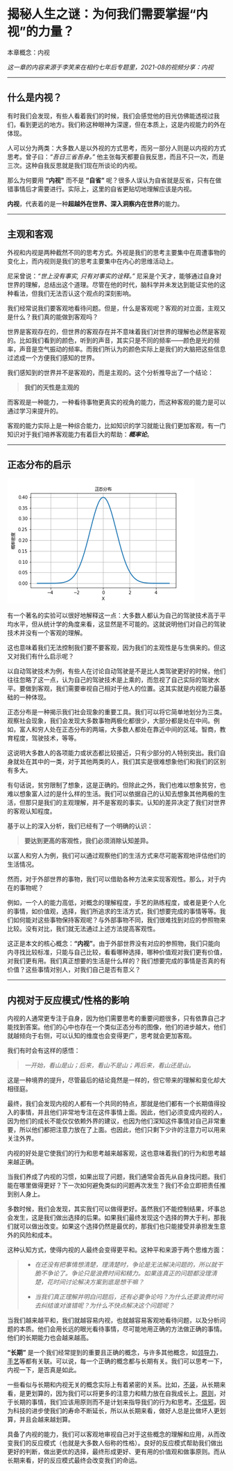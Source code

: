 # 揭秘人生之谜：为何我们需要掌握“内视”的力量？

本章概念：内视

*这一章的内容来源于李笑来在相约七年后专题里，2021-08的视频分享：内视*

---

## 什么是内视？

有时我们会发现，有些人看着我们的时候，我们会感觉他的目光仿佛能透视过我们，看到更远的地方。我们称这种眼神为深邃，但在本质上，这是内视能力的外在体现。

人可以分为两类：大多数人是以外视的方式思考，而另一部分人则是以内视的方式思考。曾子曰：*“吾日三省吾身。”* 他主张每天都要自我反思，而且不只一次，而是三次。这种自我反思就是我们现在所谈论的内视。

那么为何要用 **“内视"** 而不是 **“自省”** 呢？很多人误认为自省就是反省，只有在做错事情后才需要进行。实际上，这里的自省更贴切地理解应该是内视。

**内视**，代表着的是一种**超越外在世界、深入洞察内在世界**的能力。

---

## 主观和客观

外视和内视是两种截然不同的思考方式。外视是我们的思考主要集中在周遭事物的变化上，而内视则是我们的思考主要集中在内心的思维活动上。

尼采曾说：*“世上没有事实, 只有对事实的诠释。”* 尼采是个天才，能够通过自身对世界的理解，总结出这个道理。尽管在他的时代，脑科学并未发达到能证实他的这种看法，但我们无法否认这个观点的深刻影响。

我们经常说我们要客观地看待问题。但是，什么是客观呢？客观的对立面，主观又是什么？我们真的能做到客观吗？

世界是客观存在的，但世界的客观存在并不意味着我们对世界的理解也必然是客观的。比如我们看到的颜色，听到的声音，其实只是不同的频率——颜色是光的频率，声音是空气振动的频率。而我们所认为的颜色实际上是我们的大脑把这些信息过滤成一个方便我们感知的世界。

我们感知到的世界并不是客观的，而是主观的。这个分析推导出了一个结论：

> **我们的天性是主观的**

而客观是一种能力，一种看待事物更真实的视角的能力，而这种客观的能力是可以通过学习来提升的。

客观的能力实际上是一种综合能力，比如知识的学习就能让我们更加客观，有一门知识对于我们培养客观能力有着巨大的帮助：***概率论***。

---

## 正态分布的启示

![正态分布](./image/015.image_zh_001.png)

有一个著名的实验可以很好地解释这一点：大多数人都认为自己的驾驶技术高于平均水平，但从统计学的角度来看，这显然是不可能的。这就说明他们对自己的驾驶技术并没有一个客观的理解。

这也意味着我们无法控制我们要不要客观，因为我们的主观性是与生俱来的。但这又对我们有什么启示呢？

以自动驾驶技术为例，有些人在讨论自动驾驶是不是比人类驾驶更好的时候，他们往往忽略了这一点，认为自己的驾驶技术是上乘的，而忽视了自己实际的驾驶水平。要做到客观，我们需要审视自己相对于他人的位置。这其实就是内视能力最基础的一种体现。

正态分布是一种揭示我们社会现象的重要工具。我们可以将它简单地划分为三类。观察社会现象，我们会发现大多数事物两极化都很少，大部分都是处在中间。例如，富人和穷人处在正态分布的两端，大多数人都处在靠近中间的区域。智商，教育程度，驾驶技术，等等。

这说明大多数人的各项能力或状态都比较接近，只有少部分的人特别突出。我们自身就处在其中的一类，对于其他两类的人，我们其实是很难想象他们和我们的区别有多大。

有句话说，贫穷限制了想象，这是正确的。但除此之外，我们也难以想象贫穷，也难以想象富人过的是什么样的生活。我们可以依据自己的认知去想象其他两极的生活，但那只是我们的主观理解，并不是客观的事实。认知的差异决定了我们对世界的客观认知程度。

基于以上的深入分析，我们已经有了一个明确的认识：

> **要达到更高的客观性，我们必须消除认知差异。**

以富人和穷人为例，我们可以通过观察他们的生活方式来尽可能客观地评估他们的生活情况。

然而，对于外部世界的事物，我们可以借助各种方法来实现客观性。那么，对于内在的事物呢？

例如，一个人的能力高低，对概念的理解程度，手艺的熟练程度，或者是更个人化的事情，如价值观，选择，我们所追求的生活方式，我们想要完成的事情等等。我们如何能对这些事物保持客观呢？与外部事物不同，我们很难找到对应的参照物来比较。没有对比，我们就无法通过上述方法提高客观性。

这正是本文的核心概念：**“内视”**。由于外部世界没有对应的参照物，我们只能向内寻找比较标准，只能与自己比较，看看哪种选择，哪种价值观对我们更有价值，对我们更有用。我们真正想要的生活是什么样的？我们想要完成的事情是否真的有价值？这些事情对别人，对我们自己是否有意义？

---

## 内视对于反应模式/性格的影响

内视的人通常更专注于自身，因为他们需要思考的重要问题很多，只有依靠自己才能找到答案。他们的心中也存在一个类似正态分布的图像，他们的进步越大，他们就越倾向于右侧，可以认知的维度也会变得更广，思考就会更加客观。

我们有时会有这样的感悟：

> *一开始，看山是山；后来，看山不是山；再后来，看山还是山。*

这是一种境界的提升，尽管最后的结论竟然是一样的，但它带来的理解和变化却大相径庭。

最终，我们会发现内视的人都有一个共同的特点，那就是他们都有一个长期值得投入的事情，并且他们非常地专注在这件事情上面。因此，他们必须变成内视的人，因为他们的成长不能仅仅依赖外界的建议，也因为他们深知这件事情对自己非常重要，所以他们都把注意力放在了上面。也因此，他们只剩下少许的注意力可以用来关注外界。

内视的好处是它使我们的行为和思考越来越客观，这也意味着我们的行为和思考越来越正确。

当我们养成了内视的习惯，如果出现了问题，我们通常会首先从自身找问题。我们能在哪里做得更好？下一次如何避免类似的问题再次发生？我们不会立即把责任推到别人身上。

多数时候，我们会发现，其实我们可以做得更好。虽然我们不能控制结果，坏事总会发生，这是我们做出选择的后果。如果我们最终发现这个选择的弊大于利，那我们就可以做出改变。如果这个选择仍然是最优的，那我们也只能接受并承担发生意外的风险和成本。

这种认知方式，使得内视的人最终会变得更平和。这种平和来源于两个思维方面：

> * *在还没有把事情想清楚，理清楚时，争论是无法解决问题的，所以就干脆不争论了。争论只是浪费时间和精力。如果连真正的问题都没理清楚，花时间讨论解决方案到底是想干嘛？*
>
> * *当我们真正理解并明白问题后，还有必要争论吗？为什么还要浪费时间去纠结谁对谁错呢？为什么不快点解决这个问题呢？*

当我们越来越平和，我们就越容易内视，也就越容易客观地看待问题，以及分析问题的本质。他们会用长远的眼光看待事情，尽可能地用正确的方法做正确的事情。他们的长期能力也会越来越高。

**“长期”** 是一个我们经常提到的重要且正确的概念，与许多其他概念，如[领导力](https://github.com/ericlee1778/writing/blob/main/chinese/%E7%AC%94%E8%AE%B0%20-%20%E7%9B%B8%E7%BA%A6%E4%B8%83%E5%B9%B4%E5%90%8E%20(%E8%A7%86%E9%A2%91%E8%AF%BE%E7%A8%8B%E6%9D%A5%E6%BA%90%E4%BA%8E%E6%9D%8E%E7%AC%91%E6%9D%A5%E8%80%81%E5%B8%88)/006.%E9%A2%86%E5%AF%BC%E5%8A%9B.md)，[手艺](https://github.com/ericlee1778/writing/blob/main/chinese/%E7%AC%94%E8%AE%B0%20-%20%E7%9B%B8%E7%BA%A6%E4%B8%83%E5%B9%B4%E5%90%8E%20(%E8%A7%86%E9%A2%91%E8%AF%BE%E7%A8%8B%E6%9D%A5%E6%BA%90%E4%BA%8E%E6%9D%8E%E7%AC%91%E6%9D%A5%E8%80%81%E5%B8%88)/012.%E6%89%8B%E8%89%BA.md)等都有关联。可以说，每一个正确的概念都与长期有关。我们可以思考一下，内视一下，是否真是如此。

一些看似与长期和内视无关的概念实际上有着紧密的关系。比如，[不装](https://github.com/ericlee1778/writing/blob/main/chinese/%E7%AC%94%E8%AE%B0%20-%20%E7%9B%B8%E7%BA%A6%E4%B8%83%E5%B9%B4%E5%90%8E%20(%E8%A7%86%E9%A2%91%E8%AF%BE%E7%A8%8B%E6%9D%A5%E6%BA%90%E4%BA%8E%E6%9D%8E%E7%AC%91%E6%9D%A5%E8%80%81%E5%B8%88)/001.%E4%B8%8D%E8%A3%85.md)，从长期来看，是更划算的，因为我们可以将更多的注意力和精力放在自我成长上。[原则](https://github.com/ericlee1778/writing/blob/main/chinese/%E7%AC%94%E8%AE%B0%20-%20%E7%9B%B8%E7%BA%A6%E4%B8%83%E5%B9%B4%E5%90%8E%20(%E8%A7%86%E9%A2%91%E8%AF%BE%E7%A8%8B%E6%9D%A5%E6%BA%90%E4%BA%8E%E6%9D%8E%E7%AC%91%E6%9D%A5%E8%80%81%E5%B8%88)/004.%E5%8E%9F%E5%88%99.md)，对于长期的事情，我们应该用原则而不是计划来指导我们的行为和思考。[不信邪](https://github.com/ericlee1778/writing/blob/main/chinese/%E7%AC%94%E8%AE%B0%20-%20%E7%9B%B8%E7%BA%A6%E4%B8%83%E5%B9%B4%E5%90%8E%20(%E8%A7%86%E9%A2%91%E8%AF%BE%E7%A8%8B%E6%9D%A5%E6%BA%90%E4%BA%8E%E6%9D%8E%E7%AC%91%E6%9D%A5%E8%80%81%E5%B8%88)/003.%E4%B8%8D%E4%BF%A1%E9%82%AA.md)，因为科技的进步使我们的寿命不断延长，所以从长期来看，做好人总是比做坏人更划算，并且会越来越划算。

具备了内视的能力，我们可以客观地审视自己对于这些概念的理解和应用，从而改变我们的反应模式（也就是大多数人俗称的性格）。良好的反应模式帮助我们做出更好的判断，做出更优的选择，最终形成更好、更有用的价值观和做事原则。而从长期来看，好的反应模式最终会改变我们的命运。
